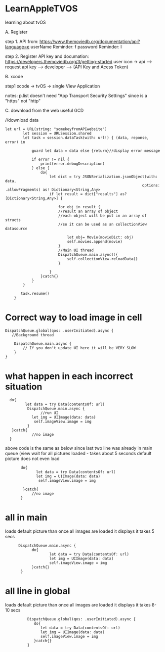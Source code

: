 # LearnAppleTVOS

learning about tvOS

A. Register

  step 1. API from: https://www.themoviedb.org/documentation/api?language=e
  userName Reminder: f
  password Reminder: l

  step 2. Register API key and documation:   https://developers.themoviedb.org/3/getting-started
  user icon -> api --> request api key  --> developer --> (API Key and Acess Token)

B. xcode
  
   step1 xcode -> tvOS -> single View Application
   
   notes: p.list doesn't need "App Transport Security Settings" since is a "https" not "http"
   
C. download from the web useful GCD

//download data



    let url = URL(string: "somekeyfromAPIwebsite")
            let session = URLSession.shared
            let task = session.dataTask(with: url!) { (data, reponse, error) in

                guard let data = data else {return}//display error message

                if error != nil {
                    print(error.debugDescription)
                } else {
                    do{
                        let dict = try JSONSerialization.jsonObject(with: data, 
                                                                  options: .allowFragments) as! Dictionary<String,Any>
                        if let result = dict["results"] as? [Dictionary<String,Any>] {

                            for obj in result {
                            //result an array of object
                            //each object will be put in an array of structs
                            //so it can be used as an collectionView datasource
                            
                                let obj= Movie(movieDict: obj)
                                self.movies.append(movie)
                            }
                            //Main UI thread
                            DispatchQueue.main.async(){
                                self.collectionView.reloadData()
                            }

                        }
                    }catch{}
                }
            }

           task.resume()
        }




# Correct way to load image in cell

    DispatchQueue.global(qos: .userInitiated).async {
       //Background thread
       
        DispatchQueue.main.async {
            // If you don't update UI here it will be VERY SLOW
        }
    }
    
    
    
# what happen in each incorrect situation

      do{
             let data = try Data(contentsOf: url)
              DispatchQueue.main.async {
                    //run UI
                let img = UIImage(data: data)
                 self.imageView.image = img
              }
       }catch{
                //no image
      }
      
   above code is the same as below since last two line was already in main queue 
   (view wait for all pictures loaded - takes about 5 seconds
   default picture does not even load

           do{
                  let data = try Data(contentsOf: url)
                  let img = UIImage(data: data)
                   self.imageView.image = img
              
            }catch{
                //no image
           }
           
# all in main


 loads default picture than once all images are loaded it displays
 it takes 5 secs
  

          DispatchQueue.main.async {
                do{
                        let data = try Data(contentsOf: url)
                        let img = UIImage(data: data)
                        self.imageView.image = img
                }catch{}
           }



           
# all line in global
   
  loads default picture than once all images are loaded it displays
  it takes 8-10 secs
   
            
              DispatchQueue.global(qos: .userInitiated).async {
                 do{
                    let data = try Data(contentsOf: url)
                    let img = UIImage(data: data)
                    self.imageView.image = img
                 }catch{}
              }
              

    
           


